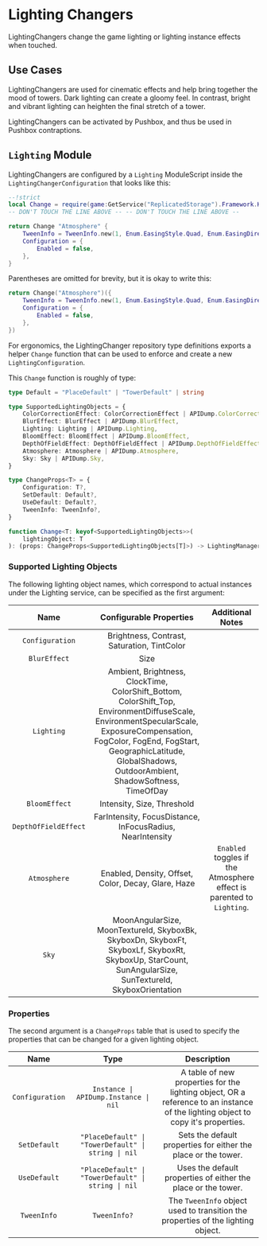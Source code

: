 # Lighting Changers

LightingChangers change the game lighting or lighting instance effects when
touched.

## Use Cases

LightingChangers are used for cinematic effects and help bring together the
mood of towers. Dark lighting can create a gloomy feel. In contrast, bright and
vibrant lighting can heighten the final stretch of a tower.

LightingChangers can be activated by Pushbox, and thus be used in Pushbox
contraptions.

## `Lighting` Module

LightingChangers are configured by a `Lighting` ModuleScript inside the
`LightingChangerConfiguration` that looks like this:

```lua
--!strict
local Change = require(game:GetService("ReplicatedStorage").Framework.Kit.Repository.Visual.LightingChanger.TypeDefs)
-- DON'T TOUCH THE LINE ABOVE -- -- DON'T TOUCH THE LINE ABOVE --

return Change "Atmosphere" {
    TweenInfo = TweenInfo.new(1, Enum.EasingStyle.Quad, Enum.EasingDirection.Out),
    Configuration = {
        Enabled = false,
    },
}
```

Parentheses are omitted for brevity, but it is okay to write this:

```lua
return Change("Atmosphere")({
    TweenInfo = TweenInfo.new(1, Enum.EasingStyle.Quad, Enum.EasingDirection.Out),
    Configuration = {
        Enabled = false,
    },
})
```

For ergonomics, the LightingChanger repository type definitions exports a helper
`Change` function that can be used to enforce and create a new
`LightingConfiguration`.

This `Change` function is roughly of type:

<!--
    FUCK YOU MEAN WE USING TYPESCRIPT NOW
    Rahhh curse of developing the welcome to hell codebase -fire
-->
```typescript
type Default = "PlaceDefault" | "TowerDefault" | string

type SupportedLightingObjects = {
    ColorCorrectionEffect: ColorCorrectionEffect | APIDump.ColorCorrectionEffect,
    BlurEffect: BlurEffect | APIDump.BlurEffect,
    Lighting: Lighting | APIDump.Lighting,
    BloomEffect: BloomEffect | APIDump.BloomEffect,
    DepthOfFieldEffect: DepthOfFieldEffect | APIDump.DepthOfFieldEffect,
    Atmosphere: Atmosphere | APIDump.Atmosphere,
    Sky: Sky | APIDump.Sky,
}

type ChangeProps<T> = {
    Configuration: T?,
    SetDefault: Default?,
    UseDefault: Default?,
    TweenInfo: TweenInfo?,
}

function Change<T: keyof<SupportedLightingObjects>>(
    lightingObject: T
): (props: ChangeProps<SupportedLightingObjects[T]>) -> LightingManager.LightingConfiguration
```

### Supported Lighting Objects

<!-- TODO: actual table types? -->

The following lighting object names, which correspond to actual instances under
the Lighting service, can be specified as the first argument:

| Name            | Configurable Properties | Additional Notes
|:---------------:|:-----:|:-----:
| `Configuration` | Brightness, Contrast, Saturation, TintColor |
| `BlurEffect` | Size |
| `Lighting`    | Ambient, Brightness, ClockTime, ColorShift_Bottom, ColorShift_Top, EnvironmentDiffuseScale, EnvironmentSpecularScale, ExposureCompensation, FogColor, FogEnd, FogStart, GeographicLatitude, GlobalShadows,  OutdoorAmbient, ShadowSoftness, TimeOfDay |
| `BloomEffect` | Intensity, Size, Threshold |
| `DepthOfFieldEffect` | FarIntensity, FocusDistance, InFocusRadius, NearIntensity |
| `Atmosphere` | Enabled, Density, Offset, Color, Decay, Glare, Haze | `Enabled` toggles if the Atmosphere effect is parented to `Lighting`.
| `Sky` | MoonAngularSize, MoonTextureId, SkyboxBk, SkyboxDn, SkyboxFt, SkyboxLf, SkyboxRt, SkyboxUp, StarCount, SunAngularSize, SunTextureId, SkyboxOrientation |

### Properties

The second argument is a `ChangeProps` table that is used to specify the
properties that can be changed for a given lighting object.

| Name            | Type                                                | Description
|:---------------:|:---------------------------------------------------:|:-----:
| `Configuration` | `Instance \| APIDump.Instance \| nil`               | A table of new properties for the lighting object, OR a reference to an instance of the lighting object to copy it's properties.
| `SetDefault`    | `"PlaceDefault" \| "TowerDefault" \| string \| nil` | Sets the default properties for either the place or the tower.
| `UseDefault`    | `"PlaceDefault" \| "TowerDefault" \| string \| nil` | Uses the default properties of either the place or the tower.
| `TweenInfo`     | `TweenInfo?`                                        | The `TweenInfo` object used to transition the properties of the lighting object.
